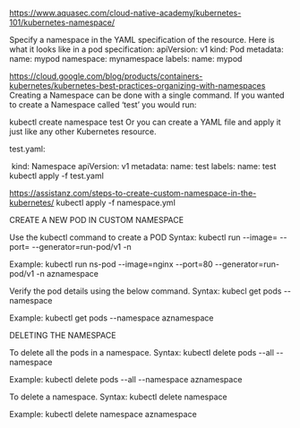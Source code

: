 https://www.aquasec.com/cloud-native-academy/kubernetes-101/kubernetes-namespace/

Specify a namespace in the YAML specification of the resource. Here is what it looks like in a pod specification:
apiVersion: v1
kind: Pod
metadata:
  name: mypod
  namespace: mynamespace
  labels:
    name: mypod
    
https://cloud.google.com/blog/products/containers-kubernetes/kubernetes-best-practices-organizing-with-namespaces
Creating a Namespace can be done with a single command. If you wanted to create a Namespace called ‘test’ you would run:

kubectl create namespace test
Or you can create a YAML file and apply it just like any other Kubernetes resource.

test.yaml:

​
kind: Namespace
apiVersion: v1
metadata:
  name: test
  labels:
    name: test
kubectl apply -f test.yaml



https://assistanz.com/steps-to-create-custom-namespace-in-the-kubernetes/
kubectl apply -f namespace.yml

CREATE A NEW POD IN CUSTOM NAMESPACE
 
Use the kubectl command to create a POD
Syntax: kubectl run --image= --port= --generator=run-pod/v1 -n

Example: kubectl run ns-pod --image=nginx --port=80 --generator=run-pod/v1 -n aznamespace

Verify the pod details using the below command.
Syntax: kubecl get pods --namespace

Example: kubectl get pods --namespace aznamespace

DELETING THE NAMESPACE
 
To delete all the pods in a namespace.
Syntax: kubectl delete pods --all --namespace

Example: kubectl delete pods --all --namespace aznamespace

To delete a namespace.
Syntax: kubectl delete namespace

Example: kubectl delete namespace aznamespace

